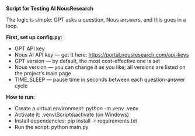 **Script for Testing AI NousResearch**

The logic is simple: GPT asks a question, Nous answers, and this goes in a loop.

**First, set up config.py:**

- GPT API key
- Nous AI API key — get it here: https://portal.nousresearch.com/api-keys
- GPT version — by default, the most cost-effective one is set
- Nous version — you can change it as you like; all versions are listed on the project’s main page
- TIME_SLEEP — pause time in seconds between each question-answer cycle

**How to run:**

- Create a virtual environment: python -m venv .venv
- Activate it: .venv\Scripts\activate (on Windows)
- Install dependencies: pip install -r requirements.txt
- Run the script: python main.py

